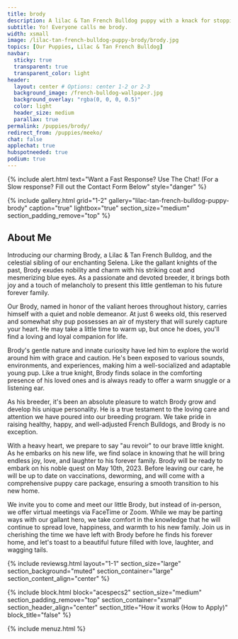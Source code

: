 ```yaml
---
title: brody
description: A lilac & Tan French Bulldog puppy with a knack for stopping traffic.
subtitle: Yo! Everyone calls me brody. 
width: xsmall
image: /lilac-tan-french-bulldog-puppy-brody/brody.jpg
topics: [Our Puppies, Lilac & Tan French Bulldog]
navbar:
  sticky: true
  transparent: true
  transparent_color: light
header:
  layout: center # Options: center 1-2 or 2-3
  background_image: /french-bulldog-wallpaper.jpg
  background_overlay: "rgba(0, 0, 0, 0.5)"
  color: light
  header_size: medium
  parallax: true
permalink: /puppies/brody/
redirect_from: /puppies/meeko/
chat: false
applechat: true
hubspotneeded: true
podium: true
---
```


{% include alert.html text="Want a Fast Response? Use The Chat! (For a Slow response? Fill out the Contact Form Below" style="danger" %}
<div
    class="apple-business-chat-banner-container"
    data-apple-business-id="aea0f1e1-d35e-4943-a9f1-141bc4d2db78"
    data-apple-business-phone="+12127390182"
    data-apple-banner-cta="Imessage Us!"
    data-apple-banner-context="If you have an Iphone you'll see the chat, ID, if not you'll only see the phone icon"
    data-apple-banner-rounded-corners="false"
></div>

{% include gallery.html 
	grid="1-2"
	gallery="lilac-tan-french-bulldog-puppy-brody"
	caption="true"
	lightbox="true"
  section_size="medium"
  section_padding_remove="top"
%}



## About Me

Introducing our charming Brody, a Lilac & Tan French Bulldog, and the celestial sibling of our enchanting Selena. Like the gallant knights of the past, Brody exudes nobility and charm with his striking coat and mesmerizing blue eyes. As a passionate and devoted breeder, it brings both joy and a touch of melancholy to present this little gentleman to his future forever family.

Our Brody, named in honor of the valiant heroes throughout history, carries himself with a quiet and noble demeanor. At just 6 weeks old, this reserved and somewhat shy pup possesses an air of mystery that will surely capture your heart. He may take a little time to warm up, but once he does, you'll find a loving and loyal companion for life.

Brody's gentle nature and innate curiosity have led him to explore the world around him with grace and caution. He's been exposed to various sounds, environments, and experiences, making him a well-socialized and adaptable young pup. Like a true knight, Brody finds solace in the comforting presence of his loved ones and is always ready to offer a warm snuggle or a listening ear.

As his breeder, it's been an absolute pleasure to watch Brody grow and develop his unique personality. He is a true testament to the loving care and attention we have poured into our breeding program. We take pride in raising healthy, happy, and well-adjusted French Bulldogs, and Brody is no exception.

With a heavy heart, we prepare to say "au revoir" to our brave little knight. As he embarks on his new life, we find solace in knowing that he will bring endless joy, love, and laughter to his forever family. Brody will be ready to embark on his noble quest on May 10th, 2023. Before leaving our care, he will be up to date on vaccinations, deworming, and will come with a comprehensive puppy care package, ensuring a smooth transition to his new home.

We invite you to come and meet our little Brody, but instead of in-person, we offer virtual meetings via FaceTime or Zoom. While we may be parting ways with our gallant hero, we take comfort in the knowledge that he will continue to spread love, happiness, and warmth to his new family. Join us in cherishing the time we have left with Brody before he finds his forever home, and let's toast to a beautiful future filled with love, laughter, and wagging tails.




{% include reviewsg.html
   layout="1-1"
  section_size="large"
  section_background="muted"
  section_container="large"
  section_content_align="center"
%}

{% include block.html
  block="acespecs2"
  section_size="medium"
  section_padding_remove="top"
  section_container="xsmall"
  section_header_align="center"
  section_title="How it works (How to Apply)"
  block_title="false"
%}



{% include menuz.html %}